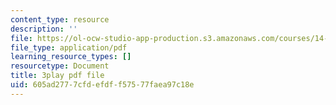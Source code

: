 ```yaml
---
content_type: resource
description: ''
file: https://ol-ocw-studio-app-production.s3.amazonaws.com/courses/14-01sc-principles-of-microeconomics-fall-2011/605ad2777cfdefdff57577faea97c18e_1jLfD9ulntU.pdf
file_type: application/pdf
learning_resource_types: []
resourcetype: Document
title: 3play pdf file
uid: 605ad277-7cfd-efdf-f575-77faea97c18e
---
```

